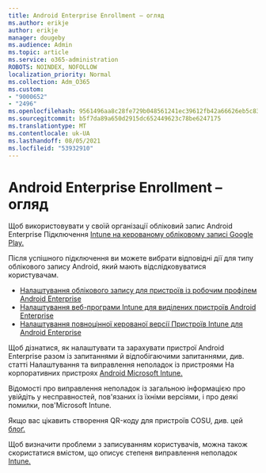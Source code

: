 ```yaml
---
title: Android Enterprise Enrollment – огляд
ms.author: erikje
author: erikje
manager: dougeby
ms.audience: Admin
ms.topic: article
ms.service: o365-administration
ROBOTS: NOINDEX, NOFOLLOW
localization_priority: Normal
ms.collection: Adm_O365
ms.custom:
- "9000652"
- "2496"
ms.openlocfilehash: 9561496aa8c28fe729b048561241ec39612fb42a66626eb5c83c73fdbe61d904
ms.sourcegitcommit: b5f7da89a650d2915dc652449623c78be6247175
ms.translationtype: MT
ms.contentlocale: uk-UA
ms.lasthandoff: 08/05/2021
ms.locfileid: "53932910"
---
```

# <a name="android-enterprise-enrollment---overview"></a>Android Enterprise Enrollment – огляд

Щоб використовувати у своїй організації обліковий запис Android Enterprise Підключення [Intune на керованому обліковому записі Google Play.](https://docs.microsoft.com/intune/enrollment/connect-intune-android-enterprise) 

Після успішного підключення ви можете вибрати відповідні дії для типу облікового запису Android, який мають відслідковуватися користувачам.

- [Налаштування облікового запису для пристроїв із робочим профілем Android Enterprise](https://docs.microsoft.com/intune/enrollment/android-work-profile-enroll)
- [Налаштування веб-програми Intune для виділених пристроїв Android Enterprise](https://docs.microsoft.com/intune/enrollment/android-kiosk-enroll)
- [Налаштування повноцінної керованої версії Пристроїв Intune для Android Enterprise](https://docs.microsoft.com/intune/enrollment/android-fully-managed-enroll)

Щоб дізнатися, як налаштувати та зарахувати пристрої Android Enterprise разом із запитаннями й відпобігаючими запитаннями, див. статті Налаштування та виправлення неполадок із пристроями На корпоративних пристроях [Android Microsoft Intune.](https://support.microsoft.com/help/4476974/configuring-and-troubleshooting-android-enterprise-devices-in-intune)

Відомості про виправлення неполадок із загальною інформацією про увійдіть [](https://docs.microsoft.com/intune/enrollment/troubleshoot-device-enrollment-in-intune)у несправностей, пов'язаних із їхніми версіями, і про деякі помилки, пов'Microsoft Intune.

Якщо вас цікавить створення QR-коду для пристроїв COSU, див. цей [блоґ.](https://techcommunity.microsoft.com/t5/Intune-Customer-Success/COSU-Configuration-and-Enrollment-using-the-QR-code-enrollment/ba-p/280184)

Щоб визначити проблеми з записуванням користувачів, можна також скористатися вмістом, що описує степеня виправлення неполадок [Intune.](https://docs.microsoft.com/intune/fundamentals/help-desk-operators)